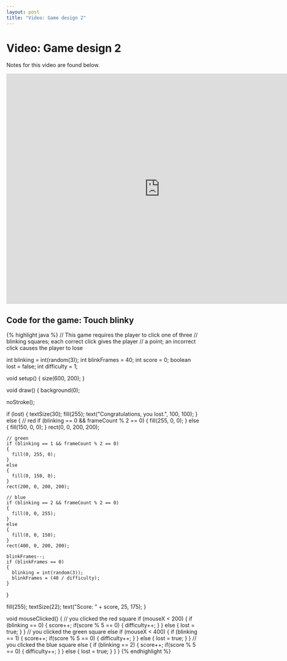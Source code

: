 ```yaml
---
layout: post
title: "Video: Game design 2"
---
```


# Video: Game design 2

Notes for this video are found below.

<div style="text-align: center">
<iframe src="http://player.vimeo.com/video/58991039?title=0&amp;byline=0&amp;portrait=0&amp;color=ffffff" width="800" height="600" frameborder="0" webkitAllowFullScreen mozallowfullscreen allowFullScreen></iframe>
</div>

## Code for the game: Touch blinky

{% highlight java %}
// This game requires the player to click one of three
// blinking squares; each correct click gives the player
// a point; an incorrect click causes the player to lose

int blinking = int(random(3));
int blinkFrames = 40;
int score = 0;
boolean lost = false;
int difficulty = 1;

void setup()
{
  size(600, 200);
}

void draw()
{
  background(0);

  noStroke();

  if (lost)
  {
    textSize(30);
    fill(255);
    text("Congratulations, you lost.", 100, 100);
  }
  else
  {
    // red
    if (blinking == 0 && frameCount % 2 == 0)
    {
      fill(255, 0, 0);
    }
    else
    {
      fill(150, 0, 0);
    }
    rect(0, 0, 200, 200);

    // green
    if (blinking == 1 && frameCount % 2 == 0)
    {
      fill(0, 255, 0);
    }
    else
    {
      fill(0, 150, 0);
    }
    rect(200, 0, 200, 200);

    // blue
    if (blinking == 2 && frameCount % 2 == 0)
    {
      fill(0, 0, 255);
    }
    else
    {
      fill(0, 0, 150);
    }
    rect(400, 0, 200, 200);

    blinkFrames--;
    if (blinkFrames == 0)
    {
      blinking = int(random(3));
      blinkFrames = (40 / difficulty);
    }
  }

  fill(255);
  textSize(22);
  text("Score: " + score, 25, 175);
}

void mouseClicked()
{
  // you clicked the red square
  if (mouseX < 200)
  {
    if (blinking == 0)
    {
      score++;
      if(score % 5 == 0)
      {
        difficulty++;
      }
    }
    else
    {
      lost = true;
    }
  }
  // you clicked the green square
  else if (mouseX < 400)
  {
    if (blinking == 1)
    {
      score++;
      if(score % 5 == 0)
      {
        difficulty++;
      }
    }
    else
    {
      lost = true;
    }
  }
  // you clicked the blue square
  else
  {
    if (blinking == 2)
    {
      score++;
      if(score % 5 == 0)
      {
        difficulty++;
      }
    }
    else
    {
      lost = true;
    }
  }
}
{% endhighlight %}



